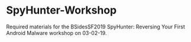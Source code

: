 # SpyHunter-Workshop
Required materials for the BSidesSF2019 SpyHunter: Reversing Your First Android Malware workshop on 03-02-19.
